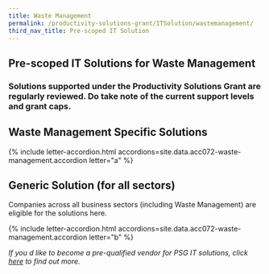 ```yaml
---
title: Waste Management
permalink: /productivity-solutions-grant/ITSolution/wastemanagement/
third_nav_title: Pre-scoped IT Solution
---
```


## Pre-scoped IT Solutions for Waste Management

### Solutions supported under the Productivity Solutions Grant are regularly reviewed. Do take note of the current support levels and grant caps.

## Waste Management Specific Solutions
{% include letter-accordion.html accordions=site.data.acc072-waste-management.accordion letter="a" %}

## Generic Solution (for all sectors)
Companies across all business sectors (including Waste Management) are eligible for the solutions here.

{% include letter-accordion.html accordions=site.data.acc072-waste-management.accordion letter="b" %}

_If you d like to become a pre-qualified vendor for PSG IT solutions, click <a target='_blank' href='https://www.imda.gov.sg/icmvendors' >here</a> to find out more._
